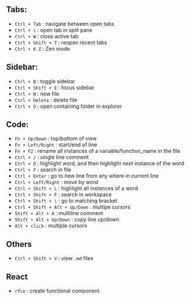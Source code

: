 ## Tabs:
- `Ctrl + Tab` : navigate between open tabs
- `Ctrl + \` : open tab in split pane
- `Ctrl + W` : close active tab
- `Ctrl + Shift + T` : reopen recent tabs
- `Ctrl + K Z` : Zen mode

## Sidebar:
- `Ctrl + B` : toggle sidebar
- `Ctrl + Shift + E` : focus sidebar
- `Ctrl + N` : new file
- `Ctrl + Delete` : delete file
- `Ctrl + O` : open containing folder in explorer

## Code:
- `Fn + Up/Down` : top/bottom of view
- `Fn + Left/Right` : start/end of line
- `Fn + F2` : rename all instances of a variable/function_name in the file
- `Ctrl + /` : single line comment
- `Ctrl + D` : highlight word, and then highlight next instance of the word
- `Ctrl + F` : search in file
- `Ctrl + Enter` : go to new line from any where in current line
- `Ctrl + Left/Right` : move by word
- `Ctrl + Shift + L` : highlight all instances of a word
- `Ctrl + Shift + F` : search in workspace
- `Ctrl + Shift + \` : go to matching bracket
- `Ctrl + Shift + Alt + Up/Down` : multipe cursors
- `Shift + Alt + A` : multiline comment
- `Shift + Alt + Up/Down` : copy line up/down
- `Alt + click` : multiple cursors

## Others
- `Ctrl + Shift + V` : view `.md` files

## React
- `rfce` : create functional component
